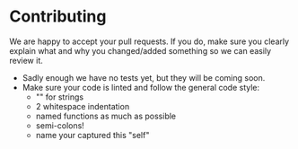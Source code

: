 Contributing
============

We are happy to accept your pull requests. If you do, make sure you clearly explain what and why you changed/added something so we can easily review it.

* Sadly enough we have no tests yet, but they will be coming soon.
* Make sure your code is linted and follow the general code style:
  * "" for strings
  * 2 whitespace indentation
  * named functions as much as possible
  * semi-colons!
  * name your captured this "self"
